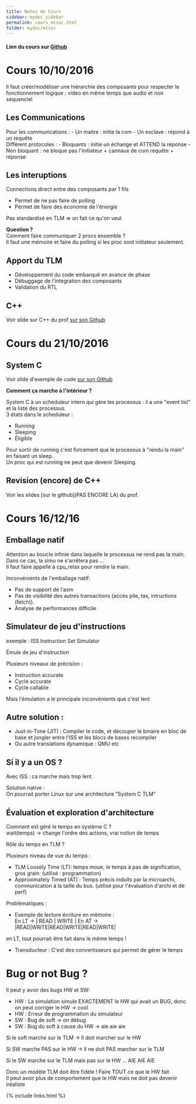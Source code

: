 ```yaml
---
title: Notes de Cours
sidebar: mydoc_sidebar
permalink: cours_mtsoc.html
folder: mydoc/mtsoc
---
```


#### Lien du cours sur [Github](https://github.com/moy/cours-tlm)

# Cours 10/10/2016

Il faut créer/modéliser une hiérarchie des composants pour respecter le fonctionnement logique : video en même temps que audio et non séquenciel

## Les Communications

Pour les communications :
	- Un maitre : initie la com
	- Un esclave : répond à un requête   
Différent protocoles : 
	- Bloquants : initie un échange et ATTEND la réponse
	- Non bloquant : ne bloque pas l'initiateur + cannaux de com requête + réponse  

## Les interuptions

Connections direct entre des composants par 1 fils  
* Permet de ne pas faire de polling
* Permet de faire des économie de l'énergie 

Pas standardisé en TLM => on fait ce qu'on veut 

__Question ?__  
Comment faire communiquer 2 procs ensemble ?  
Il faut une mémoire et faire du polling si les proc sont initiateur seulement.


## Apport du TLM 
* Développement du code embarqué en avance de phase
* Débuggage de l'intégration des composants
* Validation du RTL

## C++

Voir slide sur C++ du prof [sur son Github](https://github.com/moy/cours-tlm/blob/master/02-c-plus-plus-handout.pdf)

# Cours du 21/10/2016

## System C
Voir slide d'exemple de code [sur son Github](https://github.com/moy/cours-tlm/blob/master/03-systemc-handout.pdf)

__Comment ça marche à l'intérieur ?__

System C à un scheduleur intern qui gère les processus : il a une "event list" et la liste des processus.  
3 états dans le scheduleur :   
- Running
- Sleeping
- Éligible

Pour sortir de running c'est forcement que le processus à "rendu la main" en faisant un sleep.  
Un proc qui est running ne peut que devenir Sleeping.  

## Revision (encore) de C++
Voir les slides [sur le github](PAS ENCORE LA) du prof.

# Cours 16/12/16 

## Emballage natif 

Attention au boucle infinie dans laquelle le processus ne rend pas la main.  
Dans ce cas, la simu ne s'arrêtera pas ...  
Il faut faire appelle à cpu_relax pour rendre la main.  

Inconvénients de l'emballage natif:

- Pas de support de l'asm
- Pas de visibilité des autres transactions (accès pile, tas, intructions
  (fetch)).
- Analyse de performances difficile

## Simulateur de jeu d'instructions

exemple : ISS Instruction Set Simulator 

Émule de jeu d'instruction 

Plusieurs niveaux de précision : 
- Instruction accurate
- Cycle accurate
- Cycle callable 

Mais l'émulation a le principale inconvénients que c'est lent  

## Autre solution : 

- Just-in-Time (JIT) : Compiler le code, et découper le binaire en bloc de base
  et jongler entre l'ISS et les blocs de bases recompiler 
- Ou autre translations dynamique : QMU etc 

## Si il y a un OS ?

Avec ISS : ca marche mais trop lent 

Solution native :   
On pourrait porter Linux sur une architecture "System C TLM"  


## Évaluation et exploration d'architecture

Comment est géré le temps en système C ?  
wait(temps) -> change l'ordre des actions, vrai notion de temps  

Rôle du temps en TLM ?

Plusieurs niveau de vue du temps : 

- TLM Loosely Time (LT): temps moue, le temps à pas de signification, gros grain.
  (utilisé : programmation)
- Approximately Timed (AT) : Temps prècis induits par la microarchi,
  communication à la taille du bus. (utilisé pour l'évaluation d'archi et de
perf)

Problématiques : 

- Exemple de lecture écriture en mémoire :   
En LT -> |      READ      |     WRITE     |
En AT -> |READ|WRITE|READ|WRITE|READ|WRITE|

en LT, tout pourrait être fait dans le même temps ! 

- Transducteur : C'est des convertisseurs qui permet de gérer le temps

# Bug or not Bug ?  

Il peut y avoir des bugs HW et SW:

- HW : La simulation simule EXACTEMENT le HW qui avait un BUG, donc on peut corriger
  le HW -> cool
- HW : Erreur de programmation du simulateur
- SW : Bug de soft -> on débug 
- SW : Bug du soft à cause du HW -> aie aie aie 

Si le soft marche sur le TLM -> Il doit marcher sur le HW

Si SW marche PAS sur le HW -> Il ne doit PAS marcher sur le TLM

Si le SW marche sur le TLM mais pas sur le HW ... AIE AIE AIE   

Donc un modèle TLM doit être fidèle ! Faire TOUT ce que le HW fait  
Il peut avoir plus de comportement que le HW mais ne doit pas devenir iréaliste


{% include links.html %}
